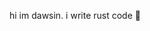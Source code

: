 hi im dawsin. i write rust code 🦀


<!---
Dawsinb/Dawsinb is a ✨ special ✨ repository because its `README.md` (this file) appears on your GitHub profile.
You can click the Preview link to take a look at your changes.
--->
